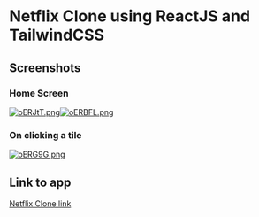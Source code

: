 # Netflix Clone using ReactJS and TailwindCSS

## Screenshots

### Home Screen
<a href="https://im.ge/i/oERJtT"><img src="https://i.im.ge/2021/11/07/oERJtT.png" alt="oERJtT.png" border="0"></a><a href="https://im.ge/i/oERBFL"><img src="https://i.im.ge/2021/11/07/oERBFL.png" alt="oERBFL.png" border="0"></a>

### On clicking a tile
<a href="https://im.ge/i/oERG9G"><img src="https://i.im.ge/2021/11/07/oERG9G.png" alt="oERG9G.png" border="0"></a>

## Link to app
[Netflix Clone link](https://netflix-clone-71927.web.app)
